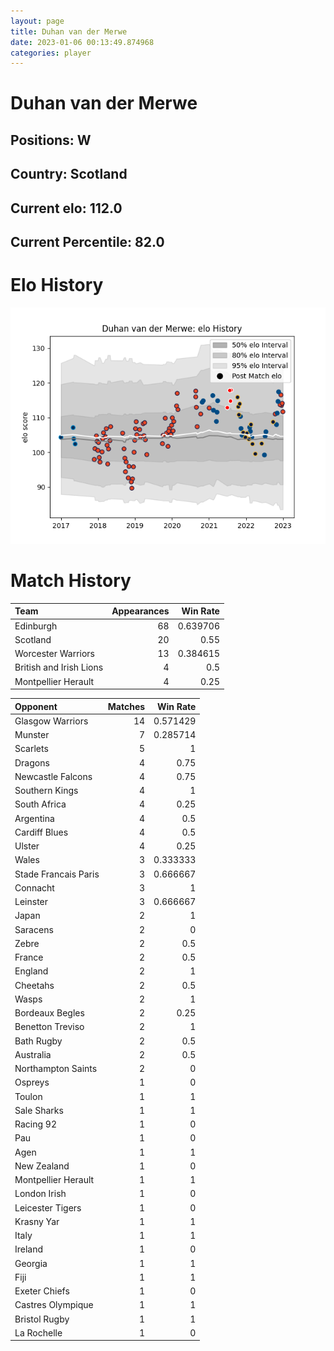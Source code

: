 ```yaml
---  
layout: page  
title: Duhan van der Merwe  
date: 2023-01-06 00:13:49.874968  
categories: player  
---
```

# Duhan van der Merwe

## Positions: W

## Country: Scotland

## Current elo: 112.0

## Current Percentile: 82.0

# Elo History


![elo history](history_DuhanvanderMerwe.png)
# Match History


| Team                    |   Appearances |   Win Rate |
|:------------------------|--------------:|-----------:|
| Edinburgh               |            68 |   0.639706 |
| Scotland                |            20 |   0.55     |
| Worcester Warriors      |            13 |   0.384615 |
| British and Irish Lions |             4 |   0.5      |
| Montpellier Herault     |             4 |   0.25     |

| Opponent             |   Matches |   Win Rate |
|:---------------------|----------:|-----------:|
| Glasgow Warriors     |        14 |   0.571429 |
| Munster              |         7 |   0.285714 |
| Scarlets             |         5 |   1        |
| Dragons              |         4 |   0.75     |
| Newcastle Falcons    |         4 |   0.75     |
| Southern Kings       |         4 |   1        |
| South Africa         |         4 |   0.25     |
| Argentina            |         4 |   0.5      |
| Cardiff Blues        |         4 |   0.5      |
| Ulster               |         4 |   0.25     |
| Wales                |         3 |   0.333333 |
| Stade Francais Paris |         3 |   0.666667 |
| Connacht             |         3 |   1        |
| Leinster             |         3 |   0.666667 |
| Japan                |         2 |   1        |
| Saracens             |         2 |   0        |
| Zebre                |         2 |   0.5      |
| France               |         2 |   0.5      |
| England              |         2 |   1        |
| Cheetahs             |         2 |   0.5      |
| Wasps                |         2 |   1        |
| Bordeaux Begles      |         2 |   0.25     |
| Benetton Treviso     |         2 |   1        |
| Bath Rugby           |         2 |   0.5      |
| Australia            |         2 |   0.5      |
| Northampton Saints   |         2 |   0        |
| Ospreys              |         1 |   0        |
| Toulon               |         1 |   1        |
| Sale Sharks          |         1 |   1        |
| Racing 92            |         1 |   0        |
| Pau                  |         1 |   0        |
| Agen                 |         1 |   1        |
| New Zealand          |         1 |   0        |
| Montpellier Herault  |         1 |   1        |
| London Irish         |         1 |   0        |
| Leicester Tigers     |         1 |   0        |
| Krasny Yar           |         1 |   1        |
| Italy                |         1 |   1        |
| Ireland              |         1 |   0        |
| Georgia              |         1 |   1        |
| Fiji                 |         1 |   1        |
| Exeter Chiefs        |         1 |   0        |
| Castres Olympique    |         1 |   1        |
| Bristol Rugby        |         1 |   1        |
| La Rochelle          |         1 |   0        |